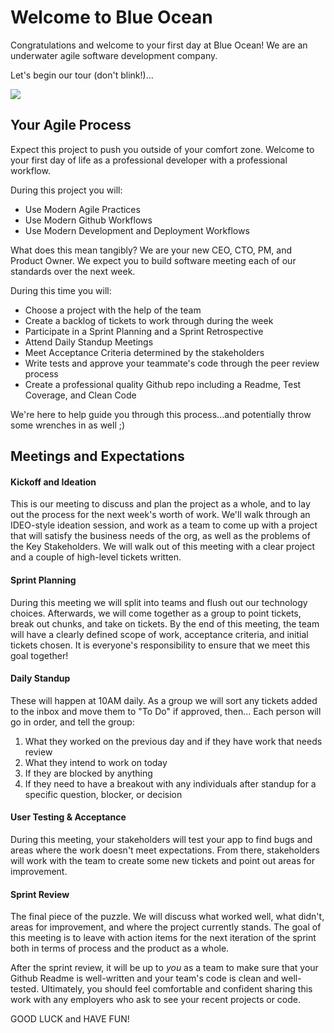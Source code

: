 # Welcome to Blue Ocean

Congratulations and welcome to your first day at Blue Ocean! We are an underwater agile software development company.  

Let's begin our tour (don't blink!)...

![](http://i.imgur.com/L3uCOf2.jpg?1)

## Your Agile Process

Expect this project to push you outside of your comfort zone. Welcome to your first day of life as a professional developer with a professional workflow.

During this project you will:
* Use Modern Agile Practices
* Use Modern Github Workflows
* Use Modern Development and Deployment Workflows

What does this mean tangibly? We are your new CEO, CTO, PM, and Product Owner. We expect you to build software meeting each of our standards over the next week.

During this time you will:
* Choose a project with the help of the team
* Create a backlog of tickets to work through during the week
* Participate in a Sprint Planning and a Sprint Retrospective
* Attend Daily Standup Meetings
* Meet Acceptance Criteria determined by the stakeholders
* Write tests and approve your teammate's code through the peer review process
* Create a professional quality Github repo including a Readme, Test Coverage, and Clean Code

We're here to help guide you through this process...and potentially throw some wrenches in as well ;)

## Meetings and Expectations
#### Kickoff and Ideation
This is our meeting to discuss and plan the project as a whole, and to lay out the process for the next week's worth of work. We'll walk through an IDEO-style ideation session, and work as a team to come up with a project that will satisfy the business needs of the org, as well as the problems of the Key Stakeholders. We will walk out of this meeting with a clear project and a couple of high-level tickets written. 

#### Sprint Planning
During this meeting we will split into teams and flush out our technology choices. Afterwards, we will come together as a group to point tickets, break out chunks, and take on tickets. By the end of this meeting, the team will have a clearly defined scope of work, acceptance criteria, and initial tickets chosen.  It is everyone's responsibility to ensure that we meet this goal together!

#### Daily Standup
These will happen at 10AM daily. As a group we will sort any tickets added to the inbox and move them to "To Do" if approved, then...
Each person will go in order, and tell the group:
1. What they worked on the previous day and if they have work that needs review
2. What they intend to work on today
3. If they are blocked by anything 
4. If they need to have a breakout with any individuals after standup for a specific question, blocker, or decision

#### User Testing & Acceptance
During this meeting, your stakeholders will test your app to find bugs and areas where the work doesn't meet expectations. From there, stakeholders will work with the team to create some new tickets and point out areas for improvement.

#### Sprint Review
The final piece of the puzzle. We will discuss what worked well, what didn't, areas for improvement, and where the project currently stands. The goal of this meeting is to leave with action items for the next iteration of the sprint both in terms of process and the product as a whole. 

After the sprint review, it will be up to *you* as a team to make sure that your Github Readme is well-written and your team's code is clean and well-tested. Ultimately, you should feel comfortable and confident sharing this work with any employers who ask to see your recent projects or code.  

GOOD LUCK and HAVE FUN!
